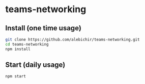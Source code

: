 # teams-networking

## Install (one time usage)

```sh
git clone https://github.com/alebichir/teams-networking.git
cd teams-networking
npm install
```

## Start (daily usage)

```sh
npm start
```
